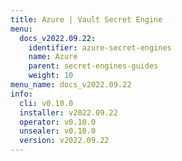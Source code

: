 ```yaml
---
title: Azure | Vault Secret Engine
menu:
  docs_v2022.09.22:
    identifier: azure-secret-engines
    name: Azure
    parent: secret-engines-guides
    weight: 10
menu_name: docs_v2022.09.22
info:
  cli: v0.10.0
  installer: v2022.09.22
  operator: v0.10.0
  unsealer: v0.10.0
  version: v2022.09.22
---
```


